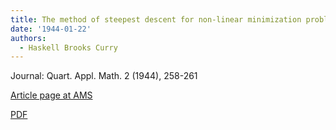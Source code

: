 ```yaml
---
title: The method of steepest descent for non-linear minimization problems
date: '1944-01-22'
authors:
  - Haskell Brooks Curry
---
```

Journal: Quart. Appl. Math. 2 (1944), 258-261

[Article page at AMS](https://www.ams.org/journals/qam/1944-02-03/S0033-569X-1944-10667-3/)

[PDF](https://www.ams.org/journals/qam/1944-02-03/S0033-569X-1944-10667-3/S0033-569X-1944-10667-3.pdf)
